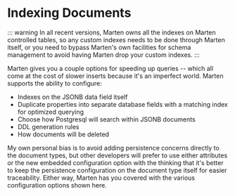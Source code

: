 # Indexing Documents

::: warning
In all recent versions, Marten owns all the indexes on Marten controlled tables, so any custom indexes needs to be done
through Marten itself, or you need to bypass Marten's own facilities for schema management to avoid having Marten drop
your custom indexes.
:::

Marten gives you a couple options for speeding up queries --
which all come at the cost of slower inserts because it's an imperfect world. Marten supports the ability to configure:

* Indexes on the JSONB data field itself
* Duplicate properties into separate database fields with a matching index for optimized querying
* Choose how Postgresql will search within JSONB documents
* DDL generation rules
* How documents will be deleted

My own personal bias is to avoid adding persistence concerns directly to the document types, but other developers
will prefer to use either attributes or the new embedded configuration option with the thinking that it's
better to keep the persistence configuration on the document type itself for easier traceability. Either way,
Marten has you covered with the various configuration options shown here.
